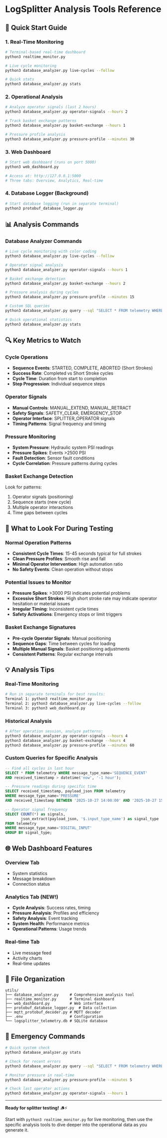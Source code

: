 # LogSplitter Analysis Tools Reference

## 🚀 Quick Start Guide

### 1. Real-Time Monitoring
```bash
# Terminal-based real-time dashboard
python3 realtime_monitor.py

# Live cycle monitoring
python3 database_analyzer.py live-cycles --follow

# Quick stats
python3 database_analyzer.py stats
```

### 2. Operational Analysis
```bash
# Analyze operator signals (last 2 hours)
python3 database_analyzer.py operator-signals --hours 2

# Track basket exchange patterns
python3 database_analyzer.py basket-exchange --hours 1

# Pressure profile analysis
python3 database_analyzer.py pressure-profile --minutes 30
```

### 3. Web Dashboard
```bash
# Start web dashboard (runs on port 5000)
python3 web_dashboard.py

# Access at: http://127.0.0.1:5000
# Three tabs: Overview, Analytics, Real-time
```

### 4. Database Logger (Background)
```bash
# Start database logging (run in separate terminal)
python3 protobuf_database_logger.py
```

## 📊 Analysis Commands

### Database Analyzer Commands
```bash
# Live cycle monitoring with color coding
python3 database_analyzer.py live-cycles --follow

# Operator signal analysis
python3 database_analyzer.py operator-signals --hours 1

# Basket exchange detection
python3 database_analyzer.py basket-exchange --hours 2

# Pressure analysis during cycles
python3 database_analyzer.py pressure-profile --minutes 15

# Custom SQL queries
python3 database_analyzer.py query --sql "SELECT * FROM telemetry WHERE message_type_name='PRESSURE' ORDER BY received_timestamp DESC LIMIT 10"

# Quick operational statistics
python3 database_analyzer.py stats
```

## 🔍 Key Metrics to Watch

### Cycle Operations
- **Sequence Events**: STARTED, COMPLETE, ABORTED (Short Strokes)
- **Success Rate**: Completed vs Short Stroke cycles
- **Cycle Time**: Duration from start to completion
- **Step Progression**: Individual sequence steps

### Operator Signals
- **Manual Controls**: MANUAL_EXTEND, MANUAL_RETRACT
- **Safety Signals**: SAFETY_CLEAR, EMERGENCY_STOP
- **Operator Interface**: SPLITTER_OPERATOR signals
- **Timing Patterns**: Signal frequency and timing

### Pressure Monitoring
- **System Pressure**: Hydraulic system PSI readings
- **Pressure Spikes**: Events >2500 PSI
- **Fault Detection**: Sensor fault conditions
- **Cycle Correlation**: Pressure patterns during cycles

### Basket Exchange Detection
Look for patterns:
1. Operator signals (positioning)
2. Sequence starts (new cycle)
3. Multiple operator interactions
4. Time gaps between cycles

## 🎯 What to Look For During Testing

### Normal Operation Patterns
- **Consistent Cycle Times**: 15-45 seconds typical for full strokes
- **Clean Pressure Profiles**: Smooth rise and fall
- **Minimal Operator Intervention**: High automation ratio
- **No Safety Events**: Clean operation without stops

### Potential Issues to Monitor
- **Pressure Spikes**: >3000 PSI indicates potential problems
- **Excessive Short Strokes**: High short stroke rate may indicate operator hesitation or material issues
- **Irregular Timing**: Inconsistent cycle times
- **Safety Activations**: Emergency stops or limit triggers

### Basket Exchange Signatures
- **Pre-cycle Operator Signals**: Manual positioning
- **Sequence Gaps**: Time between cycles for loading
- **Multiple Manual Signals**: Basket positioning adjustments
- **Consistent Patterns**: Regular exchange intervals

## 💡 Analysis Tips

### Real-Time Monitoring
```bash
# Run in separate terminals for best results:
Terminal 1: python3 realtime_monitor.py
Terminal 2: python3 database_analyzer.py live-cycles --follow
Terminal 3: python3 web_dashboard.py
```

### Historical Analysis
```bash
# After operation session, analyze patterns:
python3 database_analyzer.py operator-signals --hours 4
python3 database_analyzer.py basket-exchange --hours 4
python3 database_analyzer.py pressure-profile --minutes 60
```

### Custom Queries for Specific Analysis
```sql
-- Find all cycles in last hour
SELECT * FROM telemetry WHERE message_type_name='SEQUENCE_EVENT' 
AND received_timestamp > datetime('now', '-1 hour');

-- Pressure readings during specific time
SELECT received_timestamp, payload_json FROM telemetry 
WHERE message_type_name='PRESSURE' 
AND received_timestamp BETWEEN '2025-10-27 14:00:00' AND '2025-10-27 15:00:00';

-- Operator signal frequency
SELECT COUNT(*) as signals, 
       json_extract(payload_json, '$.input_type_name') as signal_type
FROM telemetry 
WHERE message_type_name='DIGITAL_INPUT' 
GROUP BY signal_type;
```

## 🌐 Web Dashboard Features

### Overview Tab
- System statistics
- Message breakdown
- Connection status

### Analytics Tab (NEW!)
- **Cycle Analysis**: Success rates, timing
- **Pressure Analysis**: Profiles and efficiency
- **Safety Analysis**: Event tracking
- **System Health**: Performance metrics
- **Operational Patterns**: Usage trends

### Real-time Tab
- Live message feed
- Activity charts
- Real-time updates

## 📁 File Organization
```
utils/
├── database_analyzer.py     # Comprehensive analysis tool
├── realtime_monitor.py      # Terminal dashboard
├── web_dashboard.py         # Web interface
├── protobuf_database_logger.py  # Data collection
├── mqtt_protobuf_decoder.py # MQTT decoder
├── .env                     # Configuration
└── logsplitter_telemetry.db # SQLite database
```

## 🚨 Emergency Commands
```bash
# Quick system check
python3 database_analyzer.py stats

# Check for recent errors
python3 database_analyzer.py query --sql "SELECT * FROM telemetry WHERE message_type_name='SYSTEM_ERROR' ORDER BY received_timestamp DESC LIMIT 5"

# Monitor pressure in real-time
python3 database_analyzer.py pressure-profile --minutes 5

# Check last operator actions
python3 database_analyzer.py operator-signals --hours 1
```

---

**Ready for splitter testing!** 🪵⚡

Start with `python3 realtime_monitor.py` for live monitoring, then use the specific analysis tools to dive deeper into the operational data as you generate it.